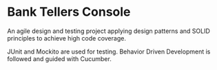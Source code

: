 # Bank Tellers Console

An agile design and testing project applying design patterns and SOLID principles to achieve high code coverage.

JUnit and Mockito are used for testing. Behavior Driven Development is followed and guided with Cucumber.
